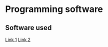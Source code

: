 # Programming software
## Software used
[Link 1](https://www.jetbrains.com/phpstorm/)
[Link 2](https://www.jetbrains.com/phpstorm/whatsnew/)